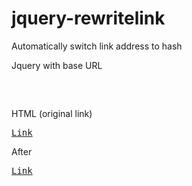 jquery-rewritelink
==================
Automatically switch link address to hash

Jquery with base URL
<pre>
<script>
$('.linkHash').rewriteLink({base:'http://localhost/test/',prefix:'#!/'});
</script>
</pre>
HTML (original link)
<pre>
<a href="http://localhost/test/page1" class="linkHash">Link</a>
</pre>
After
<pre>
<a href="http://localhost/test/#!/page1" class="linkHash">Link</a>
</pre>
